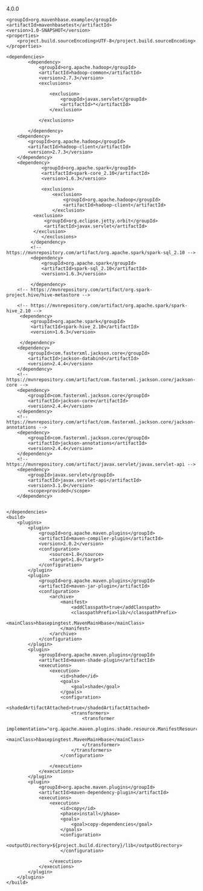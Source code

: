 <?xml version="1.0" encoding="UTF-8"?>
<project xmlns="http://maven.apache.org/POM/4.0.0"
         xmlns:xsi="http://www.w3.org/2001/XMLSchema-instance"
         xsi:schemaLocation="http://maven.apache.org/POM/4.0.0 http://maven.apache.org/xsd/maven-4.0.0.xsd">
    <modelVersion>4.0.0</modelVersion>

    <groupId>org.mavenhbase.example</groupId>
    <artifactId>mavenhbasetest</artifactId>
    <version>1.0-SNAPSHOT</version>
    <properties>
        <project.build.sourceEncoding>UTF-8</project.build.sourceEncoding>
    </properties>

    <dependencies>
            <dependency>
                <groupId>org.apache.hadoop</groupId>
                <artifactId>hadoop-common</artifactId>
                <version>2.7.3</version>
                <exclusions>

                    <exclusion>
                        <groupId>javax.servlet</groupId>
                        <artifactId>*</artifactId>
                    </exclusion>

                </exclusions>

            </dependency>
        <dependency>
            <groupId>org.apache.hadoop</groupId>
            <artifactId>hadoop-client</artifactId>
            <version>2.7.3</version>
        </dependency>
        <dependency>
                 <groupId>org.apache.spark</groupId>
                 <artifactId>spark-core_2.10</artifactId>
                 <version>1.6.3</version>

                 <exclusions>
                     <exclusion>
                         <groupId>org.apache.hadoop</groupId>
                         <artifactId>hadoop-client</artifactId>
                     </exclusion>
              <exclusion>
                  <groupId>org.eclipse.jetty.orbit</groupId>
                  <artifactId>javax.servlet</artifactId>
              </exclusion>
                 </exclusions>
             </dependency>
             <!-- https://mvnrepository.com/artifact/org.apache.spark/spark-sql_2.10 -->
             <dependency>
                 <groupId>org.apache.spark</groupId>
                 <artifactId>spark-sql_2.10</artifactId>
                 <version>1.6.3</version>

             </dependency>
        <!-- https://mvnrepository.com/artifact/org.spark-project.hive/hive-metastore -->

        <!-- https://mvnrepository.com/artifact/org.apache.spark/spark-hive_2.10 -->
         <dependency>
             <groupId>org.apache.spark</groupId>
             <artifactId>spark-hive_2.10</artifactId>
             <version>1.6.3</version>

         </dependency>
        <dependency>
            <groupId>com.fasterxml.jackson.core</groupId>
            <artifactId>jackson-databind</artifactId>
            <version>2.4.4</version>
        </dependency>
        <!-- https://mvnrepository.com/artifact/com.fasterxml.jackson.core/jackson-core -->
        <dependency>
            <groupId>com.fasterxml.jackson.core</groupId>
            <artifactId>jackson-core</artifactId>
            <version>2.4.4</version>
        </dependency>
        <!-- https://mvnrepository.com/artifact/com.fasterxml.jackson.core/jackson-annotations -->
        <dependency>
            <groupId>com.fasterxml.jackson.core</groupId>
            <artifactId>jackson-annotations</artifactId>
            <version>2.4.4</version>
        </dependency>
        <!-- https://mvnrepository.com/artifact/javax.servlet/javax.servlet-api -->
        <dependency>
            <groupId>javax.servlet</groupId>
            <artifactId>javax.servlet-api</artifactId>
            <version>3.1.0</version>
            <scope>provided</scope>
        </dependency>


    </dependencies>
    <build>
        <plugins>
            <plugin>
                <groupId>org.apache.maven.plugins</groupId>
                <artifactId>maven-compiler-plugin</artifactId>
                <version>2.0.2</version>
                <configuration>
                    <source>1.8</source>
                    <target>1.8</target>
                </configuration>
            </plugin>
            <plugin>
                <groupId>org.apache.maven.plugins</groupId>
                <artifactId>maven-jar-plugin</artifactId>
                <configuration>
                    <archive>
                        <manifest>
                            <addClasspath>true</addClasspath>
                            <classpathPrefix>lib/</classpathPrefix>
                            <mainClass>hbasepingtest.MavenMainHbase</mainClass>
                        </manifest>
                    </archive>
                </configuration>
            </plugin>
            <plugin>
                <groupId>org.apache.maven.plugins</groupId>
                <artifactId>maven-shade-plugin</artifactId>
                <executions>
                    <execution>
                        <id>shade</id>
                        <goals>
                            <goal>shade</goal>
                        </goals>
                        <configuration>
                            <shadedArtifactAttached>true</shadedArtifactAttached>
                            <transformers>
                                <transformer
                                        implementation="org.apache.maven.plugins.shade.resource.ManifestResourceTransformer">
                                    <mainClass>hbasepingtest.MavenMainHbase</mainClass>
                                </transformer>
                            </transformers>
                        </configuration>

                    </execution>
                </executions>
            </plugin>
            <plugin>
                <groupId>org.apache.maven.plugins</groupId>
                <artifactId>maven-dependency-plugin</artifactId>
                <executions>
                    <execution>
                        <id>copy</id>
                        <phase>install</phase>
                        <goals>
                            <goal>copy-dependencies</goal>
                        </goals>
                        <configuration>
                            <outputDirectory>${project.build.directory}/lib</outputDirectory>
                        </configuration>

                    </execution>
                </executions>
            </plugin>
        </plugins>
    </build>


</project>
